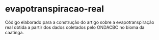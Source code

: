 # evapotranspiracao-real
Código elaborado para a construção do artigo sobre a evapotranspiração real obtida a partir dos dados coletados pelo ONDACBC no bioma da caatinga.
